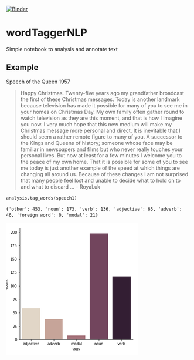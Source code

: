 [![Binder](https://mybinder.org/badge_logo.svg)](https://mybinder.org/v2/gh/Beramos/wordTaggerNLP/master?filepath=crownAnalyser.ipynb)

# wordTaggerNLP
Simple notebook to analysis and annotate text

## Example
Speech of the Queen 1957

> Happy Christmas. Twenty-five years ago my grandfather broadcast the first of these Christmas messages. Today is another landmark because television has made it possible for many of you to see me in your homes on Christmas Day. My own family often gather round to watch television as they are this moment, and that is how I imagine you now. I very much hope that this new medium will make my Christmas message more personal and direct. It is inevitable that I should seem a rather remote figure to many of you. A successor to the Kings and Queens of history; someone whose face may be familiar in newspapers and films but who never really touches your personal lives. But now at least for a few minutes I welcome you to the peace of my own home. That it is possible for some of you to see me today is just another example of the speed at which things are changing all around us. Because of these changes I am not surprised that many people feel lost and unable to decide what to hold on to and what to discard ... - Royal.uk

```
analysis.tag_words(speech1)
```

```Words:894
{'other': 453, 'noun': 173, 'verb': 136, 'adjective': 65, 'adverb': 46, 'foreign word': 0, 'modal': 21}
```

![Histogram word occurences](./figs/speech.png)
